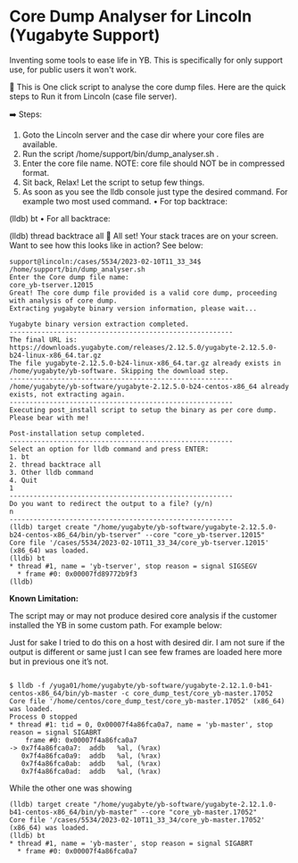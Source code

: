 # Core Dump Analyser for Lincoln (Yugabyte Support)
Inventing some tools to ease life in YB. This is specifically for only support use, for public users it won't work.

:mega: This is One click script to analyse the core dump files. Here are the quick steps to Run it from Lincoln (case file server).

:arrow_right:   Steps:
1. Goto the Lincoln server and the case dir where your core files are available.
2. Run the script /home/support/bin/dump_analyser.sh .
3. Enter the core file name.
     NOTE: core file should NOT be in compressed format.
4. Sit back, Relax! Let the script to setup few things.
5. As soon as you see the lldb console just type the desired command. For example two most used command.
• For top backtrace:

(lldb) bt
• For all backtrace:

(lldb) thread backtrace all
:beer: All set! Your stack traces are on your screen. Want to see how this looks like in action? See below: 

```
support@lincoln:/cases/5534/2023-02-10T11_33_34$ /home/support/bin/dump_analyser.sh
Enter the Core dump file name:
core_yb-tserver.12015
Great! The core dump file provided is a valid core dump, proceeding with analysis of core dump.
Extracting yugabyte binary version information, please wait...

Yugabyte binary version extraction completed.
--------------------------------------------------------
The final URL is: https://downloads.yugabyte.com/releases/2.12.5.0/yugabyte-2.12.5.0-b24-linux-x86_64.tar.gz
The file yugabyte-2.12.5.0-b24-linux-x86_64.tar.gz already exists in /home/yugabyte/yb-software. Skipping the download step.
--------------------------------------------------------
/home/yugabyte/yb-software/yugabyte-2.12.5.0-b24-centos-x86_64 already exists, not extracting again.
--------------------------------------------------------
Executing post_install script to setup the binary as per core dump. Please bear with me!

Post-installation setup completed.
--------------------------------------------------------
Select an option for lldb command and press ENTER:
1. bt
2. thread backtrace all
3. Other lldb command
4. Quit
1
--------------------------------------------------------
Do you want to redirect the output to a file? (y/n)
n
--------------------------------------------------------
(lldb) target create "/home/yugabyte/yb-software/yugabyte-2.12.5.0-b24-centos-x86_64/bin/yb-tserver" --core "core_yb-tserver.12015"
Core file '/cases/5534/2023-02-10T11_33_34/core_yb-tserver.12015' (x86_64) was loaded.
(lldb) bt
* thread #1, name = 'yb-tserver', stop reason = signal SIGSEGV
  * frame #0: 0x00007fd89772b9f3
(lldb)
```

**Known Limitation:**

The script may or may not produce desired core analysis if the customer installed the YB in some custom path. For example below: 

Just for sake I tried to do this on a host with desired dir. I am not sure if the output is different or same just I can see few frames are loaded here more but in previous one it’s not.


```

$ lldb -f /yuga01/home/yugabyte/yb-software/yugabyte-2.12.1.0-b41-centos-x86_64/bin/yb-master -c core_dump_test/core_yb-master.17052
Core file '/home/centos/core_dump_test/core_yb-master.17052' (x86_64) was loaded.
Process 0 stopped
* thread #1: tid = 0, 0x00007f4a86fca0a7, name = 'yb-master', stop reason = signal SIGABRT
    frame #0: 0x00007f4a86fca0a7
-> 0x7f4a86fca0a7:  addb   %al, (%rax)
   0x7f4a86fca0a9:  addb   %al, (%rax)
   0x7f4a86fca0ab:  addb   %al, (%rax)
   0x7f4a86fca0ad:  addb   %al, (%rax)
```

While the other one was showing

```
(lldb) target create "/home/yugabyte/yb-software/yugabyte-2.12.1.0-b41-centos-x86_64/bin/yb-master" --core "core_yb-master.17052"
Core file '/cases/5534/2023-02-10T11_33_34/core_yb-master.17052' (x86_64) was loaded.
(lldb) bt
* thread #1, name = 'yb-master', stop reason = signal SIGABRT
  * frame #0: 0x00007f4a86fca0a7
```


